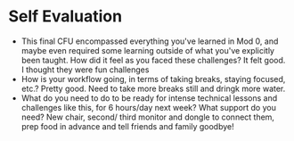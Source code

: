 # Self Evaluation

- This final CFU encompassed everything you've learned in Mod 0, and maybe even required some learning outside of what you've explicitly been taught. How did it feel as you faced these challenges?
It felt good.  I thought they were fun challenges
- How is your workflow going, in terms of taking breaks, staying focused, etc.?
Pretty good.  Need to take more breaks still and dringk more water.
- What do you need to do to be ready for intense technical lessons and challenges like this, for 6 hours/day next week? What support do you need?
New chair, second/ third monitor and dongle to connect them, prep food in advance and tell friends and family goodbye!
